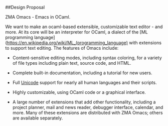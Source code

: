 ##Design Proposal

ZMA Omacs - Emacs in OCaml.

We want to make an ocaml-based extensible, customizable text editor - and more. At its core will be an interpreter for OCaml, a dialect of the [ML programming language](https://en.wikipedia.org/wiki/ML_(programming_language) with extensions to support text editing. The features of Omacs include:

* Content-sensitive editing modes, including syntax coloring, for a variety of file types including plain text, source code, and HTML.

* Complete built-in documentation, including a tutorial for new users.

* Full [Unicode](http://unicode.org) support for nearly all human languages and their scripts.

* Highly customizable, using OCaml code or a graphical interface.

* A large number of extensions that add other functionality, including a project planner, mail and news reader, debugger interface, calendar, and more. Many of these extensions are distributed with ZMA Omacs; others are available separately.
